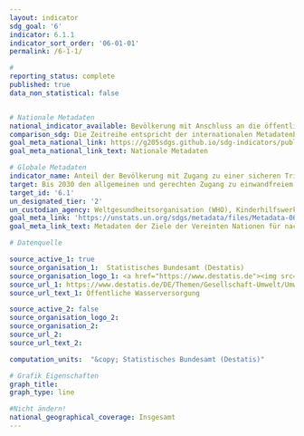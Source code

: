 ```yaml
---
layout: indicator
sdg_goal: '6'
indicator: 6.1.1
indicator_sort_order: '06-01-01'
permalink: /6-1-1/

#
reporting_status: complete
published: true
data_non_statistical: false


# Nationale Metadaten
national_indicator_available: Bevölkerung mit Anschluss an die öffentliche Wasserversorgung <br> Bevölkerung mit einer sicher verwalteten Trinkwasserversorgung
comparison_sdg: Die Zeitreihe entspricht der internationalen Metadatenbeschreibung, die Schätzmethode weicht jedoch von der vorgeschlagenen Methodik ab.
goal_meta_national_link: https://g205sdgs.github.io/sdg-indicators/public/MetaDe/6.1.1.pdf
goal_meta_national_link_text: Nationale Metadaten

# Globale Metadaten
indicator_name: Anteil der Bevölkerung mit Zugang zu einer sicheren Trinkwasserversorgung
target: Bis 2030 den allgemeinen und gerechten Zugang zu einwandfreiem und bezahlbarem Trinkwasser für alle erreichen
target_id: '6.1'
un_designated_tier: '2'
un_custodian_agency: Weltgesundheitsorganisation (WHO), Kinderhilfswerk der Vereinten Nationen (UNICEF)
goal_meta_link: 'https://unstats.un.org/sdgs/metadata/files/Metadata-06-01-01.pdf'
goal_meta_link_text: Metadaten der Ziele der Vereinten Nationen für nachhaltige Entwicklung

# Datenquelle

source_active_1: true
source_organisation_1:  Statistisches Bundesamt (Destatis)
source_organisation_logo_1: <a href="https://www.destatis.de"><img src="https://g205sdgs.github.io/sdg-indicators/public/logos/destatis.png" alt="Logo Destatis" /></a>
source_url_1: https://www.destatis.de/DE/Themen/Gesellschaft-Umwelt/Umwelt/Wasserwirtschaft/_inhalt.html#sprg238684
source_url_text_1: Öffentliche Wasserversorgung

source_active_2: false
source_organisation_logo_2:
source_organisation_2:
source_url_2:
source_url_text_2:

computation_units:  "&copy; Statistisches Bundesamt (Destatis)"

# Grafik Eigenschaften
graph_title:
graph_type: line

#Nicht ändern!
national_geographical_coverage: Insgesamt
---
```

